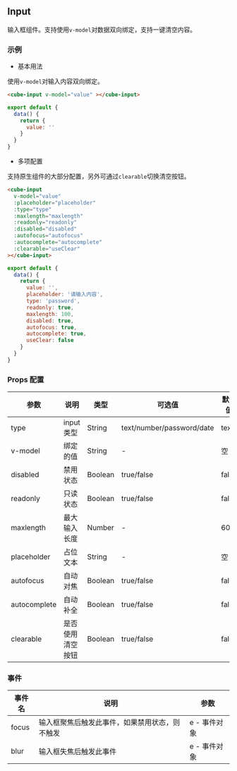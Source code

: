 ## Input

输入框组件。支持使用`v-model`对数据双向绑定，支持一键清空内容。

### 示例

- 基本用法

使用`v-model`对输入内容双向绑定。

```html
<cube-input v-model="value" ></cube-input>
```

```javascript
export default {
  data() {
    return {
      value: ''
    }
  }
}
```

- 多项配置

支持原生组件的大部分配置，另外可通过`clearable`切换清空按钮。

```html
<cube-input
  v-model="value"
  :placeholder="placeholder"
  :type="type"
  :maxlength="maxlength"
  :readonly="readonly"
  :disabled="disabled"
  :autofocus="autofocus"
  :autocomplete="autocomplete"
  :clearable="useClear"
></cube-input>
```

```javascript
export default {
  data() {
    return {
      value: '',
      placeholder: '请输入内容',
      type: 'password',
      readonly: true,
      maxlength: 100,
      disabled: true,
      autofocus: true,
      autocomplete: true,
      useClear: false
    }
  }
}
```

### Props 配置

| 参数 | 说明 | 类型 | 可选值 | 默认值 |
| - | - | - | - | - |
| type | input类型 | String | text/number/password/date | text |
| v-model | 绑定的值 | String | - | 空 |
| disabled | 禁用状态 | Boolean | true/false | false |
| readonly | 只读状态 | Boolean | true/false | false |
| maxlength | 最大输入长度 | Number | - | 60 |
| placeholder | 占位文本 | String | - | 空 |
| autofocus | 自动对焦 | Boolean | true/false | false |
| autocomplete | 自动补全 | Boolean | true/false | false |
| clearable | 是否使用清空按钮 | Boolean | true/false | false |

### 事件

| 事件名 | 说明 | 参数 |
| - | - | - |
| focus | 输入框聚焦后触发此事件，如果禁用状态，则不触发 | e - 事件对象 |
| blur | 输入框失焦后触发此事件 | e - 事件对象 |
